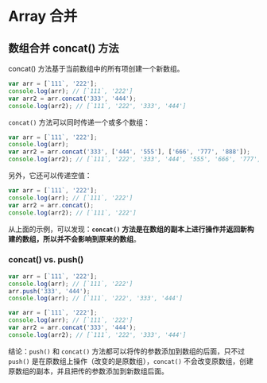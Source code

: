 Array 合并
===

## 数组合并 concat() 方法
concat() 方法基于当前数组中的所有项创建一个新数组。
```js
var arr = [`111`, '222'];
console.log(arr); // [`111`, '222']
var arr2 = arr.concat('333', '444');
console.log(arr2); // [`111`, '222', '333', '444']
```

`concat()` 方法可以同时传递一个或多个数组：
```js
var arr = [`111`, '222'];
console.log(arr);
var arr2 = arr.concat('333', ['444', '555'], ['666', '777', '888']);
console.log(arr2); // [`111`, '222', '333', '444', '555', '666', '777', '888']
```

另外，它还可以传递空值：
```js
var arr = [`111`, '222'];
console.log(arr); // [`111`, '222']
var arr2 = arr.concat();
console.log(arr2); // [`111`, '222']
```

从上面的示例，可以发现：**`concat()` 方法是在数组的副本上进行操作并返回新构建的数组，所以并不会影响到原来的数组**。


### concat() vs. push()
```js
var arr = [`111`, '222'];
console.log(arr); // [`111`, '222']
arr.push('333', '444');
console.log(arr); // [`111`, '222', '333', '444']

var arr = [`111`, '222'];
console.log(arr); // [`111`, '222']
var arr2 = arr.concat('333', '444');
console.log(arr2); // [`111`, '222', '333', '444']
```

结论：`push()` 和 `concat()` 方法都可以将传的参数添加到数组的后面，只不过 `push()` 是在原数组上操作（改变的是原数组），`concat()` 不会改变原数组，创建原数组的副本，并且把传的参数添加到新数组后面。
